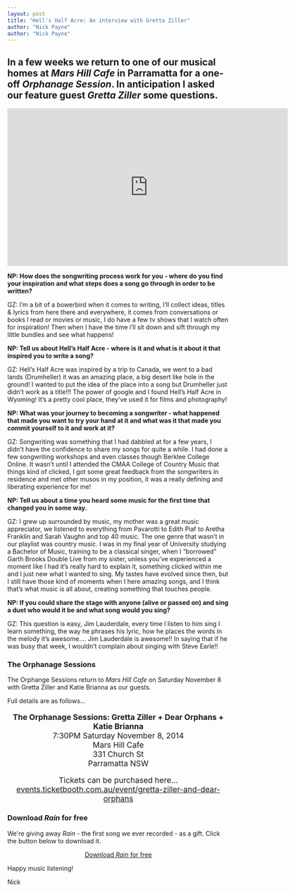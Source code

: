 ```yaml
---
layout: post
title: "Hell's Half Acre: An interview with Gretta Ziller"
author: "Nick Payne"
author: "Nick Payne"
---
```


## In a few weeks we return to one of our musical homes at <em>Mars Hill Cafe</em> in Parramatta for a one-off <em>Orphanage Session</em>. In anticipation I asked our feature guest <em>Gretta Ziller</em> some questions.

<div class="flex-video">
  <iframe width="637" height="358" src="https://www.youtube.com/embed/RB1JDQ9cdGg" frameborder="0" allowfullscreen></iframe>
</div>

<p><strong>NP: How does the songwriting process work for you - where do you find your inspiration and what steps does a song go through in order to be written?</strong></p>
<p>GZ: I&rsquo;m a bit of a bowerbird when it comes to writing, I&rsquo;ll collect ideas, titles &amp; lyrics from here there and everywhere, it comes from conversations or books I read or movies or music, I do have a few tv shows that I watch often for inspiration!  Then when I have the time i&rsquo;ll sit down and sift through my little bundles and see what happens!</p>
<p><strong>NP: Tell us about Hell&rsquo;s Half Acre - where is it and what is it about it that inspired you to write a song?</strong></p>
<p>GZ: Hell&rsquo;s Half Acre was inspired by a trip to Canada, we went to a bad lands (Drumheller) it was an amazing place, a big desert like hole in the ground! I wanted to put the idea of the place into a song but Drumheller just didn&rsquo;t work as a title!!! The power of google and I found Hell&rsquo;s Half Acre in Wyoming! It&rsquo;s a pretty cool place, they&rsquo;ve used it for films and photography!</p>
<p><strong>NP: What was your journey to becoming a songwriter - what happened that made you want to try your hand at it and what was it that made you commit yourself to it and work at it?</strong></p>
<p>GZ: Songwriting was something that I had dabbled at for a few years, I didn&rsquo;t have the confidence to share my songs for quite a while. I had done a few songwriting workshops and even classes though Berklee College Online. It wasn&rsquo;t until I attended the CMAA College of Country Music that things kind of clicked, I got some great feedback from the songwriters in residence and met other musos in my position, it was a really defining and liberating experience for me!</p>
<p><strong>NP: Tell us about a time you heard some music for the first time that changed you in some way.</strong></p>
<p>GZ: I grew up surrounded by music, my mother was a great music appreciator, we listened to everything from Pavarotti to Edith Piaf to Aretha Franklin and Sarah Vaughn and top 40 music. The one genre that wasn&rsquo;t in our playlist was country music. I was in my final year of University studying a Bachelor of Music, training to be a classical singer, when I &ldquo;borrowed&rdquo; Garth Brooks Double Live from my sister, unless you&rsquo;ve experienced a moment like I had it&rsquo;s really hard to explain it, something clicked within me and I just new what I wanted to sing. My tastes have evolved since then, but I still have those kind of moments when I here amazing songs, and I think that&rsquo;s what music is all about, creating something that touches people.</p>
<p><strong>NP: If you could share the stage with anyone (alive or passed on) and sing a duet who would it be and what song would you sing?</strong></p>
<p>GZ: This question is easy, Jim Lauderdale, every time I listen to him sing I learn something, the way he phrases his lyric, how he places the words in the melody it&rsquo;s awesome&hellip;. Jim Lauderdale is awesome!! In saying that if he was busy that week, I wouldn&rsquo;t complain about singing with Steve Earle!!</p>
<h3>The Orphanage Sessions</h3>
<p>The Orphange Sessions return to <em>Mars Hill Cafe</em> on Saturday November 8 with Gretta Ziller and Katie Brianna as our guests.</p>
<p>Full details are as follows...</p>
<p style="text-align: center; font-size: 1.25em;"><strong>The Orphanage Sessions: Gretta Ziller + Dear Orphans + Katie Brianna</strong><br />7:30PM Saturday November 8, 2014<br />Mars Hill Cafe<br />331 Church St<br />Parramatta NSW</p>
<p style="text-align: center; font-size: 1.25em;">Tickets can be purchased here...<br /><a class="external" href="http://events.ticketbooth.com.au/event/gretta-ziller-and-dear-orphans" target="_blank">events.ticketbooth.com.au/event/gretta-ziller-and-dear-orphans</a></p>
<h3>Download <em>Rain</em>&nbsp;for free</h3>
<p>We're giving away <em>Rain</em>&nbsp;- the first song we ever recorded - as a gift. Click the button below to download it.</p>
<p style="text-align: center;"><a class="button" href="https://api.soundcloud.com/tracks/169556761/download?client_id=2e67448a38d9ec5882f25bc34f16bd26">Download <em>Rain</em> for free</a></p>
<p>Happy music listening!</p>
<p>Nick</p>
